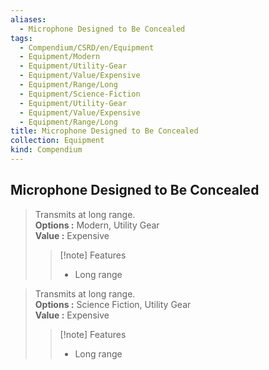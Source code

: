 ```yaml
---
aliases:
  - Microphone Designed to Be Concealed
tags:
  - Compendium/CSRD/en/Equipment
  - Equipment/Modern
  - Equipment/Utility-Gear
  - Equipment/Value/Expensive
  - Equipment/Range/Long
  - Equipment/Science-Fiction
  - Equipment/Utility-Gear
  - Equipment/Value/Expensive
  - Equipment/Range/Long
title: Microphone Designed to Be Concealed
collection: Equipment
kind: Compendium
---
```

## Microphone Designed to Be Concealed  
  
>Transmits at long range.  
> **Options :** Modern, Utility Gear  
> **Value :** Expensive  
>>[!note] Features  
>> - Long range  
  
>Transmits at long range.  
> **Options :** Science Fiction, Utility Gear  
> **Value :** Expensive  
>>[!note] Features  
>> - Long range